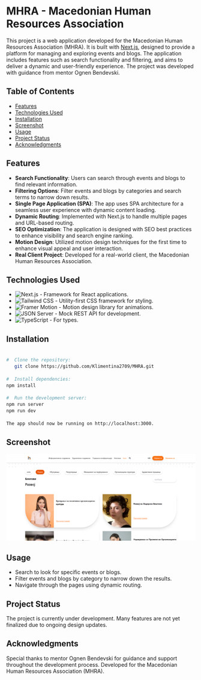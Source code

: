 # MHRA - Macedonian Human Resources Association

This project is a web application developed for the Macedonian Human Resources Association (MHRA). It is built with [Next.js](https://nextjs.org/), designed to provide a platform for managing and exploring events and blogs. The application includes features such as search functionality and filtering, and aims to deliver a dynamic and user-friendly experience. The project was developed with guidance from mentor Ognen Bendevski.

## Table of Contents

- [Features](#features)
- [Technologies Used](#technologies-used)
- [Installation](#installation)
- [Screenshot](#screenshot)
- [Usage](#usage)
- [Project Status](#project-status)
- [Acknowledgments](#acknowledgments)

## Features

- **Search Functionality**: Users can search through events and blogs to find relevant information.
- **Filtering Options**: Filter events and blogs by categories and search terms to narrow down results.
- **Single Page Application (SPA)**: The app uses SPA architecture for a seamless user experience with dynamic content loading.
- **Dynamic Routing**: Implemented with Next.js to handle multiple pages and URL-based routing.
- **SEO Optimization**: The application is designed with SEO best practices to enhance visibility and search engine ranking.
- **Motion Design**: Utilized motion design techniques for the first time to enhance visual appeal and user interaction.
- **Real Client Project**: Developed for a real-world client, the Macedonian Human Resources Association.

## Technologies Used

- ![Next.js](https://img.shields.io/badge/Next.js-000000?style=for-the-badge&logo=nextdotjs&logoColor=white) - Framework for React applications.
- ![Tailwind CSS](https://img.shields.io/badge/Tailwind%20CSS-06B6D4?style=for-the-badge&logo=tailwindcss&logoColor=white) - Utility-first CSS framework for styling.
- ![Framer Motion](https://img.shields.io/badge/Framer%20Motion-008FFF?style=for-the-badge&logo=framer&logoColor=white) - Motion design library for animations.
- ![JSON Server](https://img.shields.io/badge/JSON%20Server-2D3748?style=for-the-badge&logo=json&logoColor=white) - Mock REST API for development.
- ![TypeScript](https://img.shields.io/badge/TypeScript-007ACC?style=for-the-badge&logo=typescript&logoColor=white) - For types.

## Installation

```bash

#  Clone the repository:
   git clone https://github.com/Klimentina2709/MHRA.git

#  Install dependencies:
npm install

#  Run the development server:
npm run server
npm run dev

The app should now be running on http://localhost:3000.

```

## Screenshot

![MHRA Screenshot](/public/screenshot.png)

## Usage

- Search to look for specific events or blogs.
- Filter events and blogs by category to narrow down the results.
- Navigate through the pages using dynamic routing.

## Project Status

The project is currently under development. Many features are not yet finalized due to ongoing design updates.

## Acknowledgments

Special thanks to mentor Ognen Bendevski for guidance and support throughout the development process.
Developed for the Macedonian Human Resources Association (MHRA).
